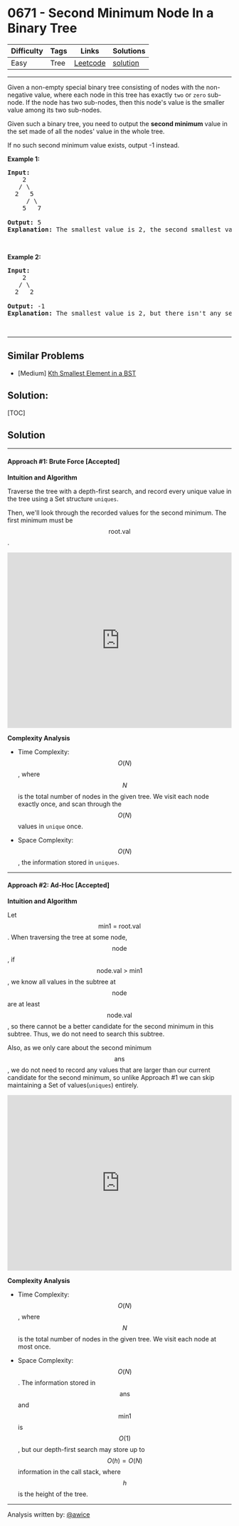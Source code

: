 # 0671 - Second Minimum Node In a Binary Tree

Difficulty  | Tags | Links | Solutions
----------- | ---- | ----- | -----
Easy | Tree | [Leetcode](https://leetcode.com/problems/second-minimum-node-in-a-binary-tree) | [solution](https://leetcode.com/problems/second-minimum-node-in-a-binary-tree/solution/)


-----------

<p>Given a non-empty special binary tree consisting of nodes with the non-negative value, where each node in this tree has exactly <code>two</code> or <code>zero</code> sub-node. If the node has two sub-nodes, then this node&#39;s value is the smaller value among its two sub-nodes.</p>

<p>Given such a binary tree, you need to output the <b>second minimum</b> value in the set made of all the nodes&#39; value in the whole tree.</p>

<p>If no such second minimum value exists, output -1 instead.</p>

<p><b>Example 1:</b></p>

<pre>
<b>Input:</b> 
    2
   / \
  2   5
     / \
    5   7

<b>Output:</b> 5
<b>Explanation:</b> The smallest value is 2, the second smallest value is 5.
</pre>

<p>&nbsp;</p>

<p><b>Example 2:</b></p>

<pre>
<b>Input:</b> 
    2
   / \
  2   2

<b>Output:</b> -1
<b>Explanation:</b> The smallest value is 2, but there isn&#39;t any second smallest value.
</pre>

<p>&nbsp;</p>


-----------


## Similar Problems

- [Medium] [Kth Smallest Element in a BST](kth-smallest-element-in-a-bst)




## Solution:

[TOC]

## Solution

---
#### Approach #1: Brute Force [Accepted]

**Intuition and Algorithm**

Traverse the tree with a depth-first search, and record every unique value in the tree using a Set structure `uniques`.

Then, we'll look through the recorded values for the second minimum.  The first minimum must be $$\text{root.val}$$.

<iframe src="https://leetcode.com/playground/rVYM4qCQ/shared" frameBorder="0" name="rVYM4qCQ" width="100%" height="394"></iframe>


**Complexity Analysis**

* Time Complexity:  $$O(N)$$, where $$N$$ is the total number of nodes in the given tree.  We visit each node exactly once, and scan through the $$O(N)$$ values in `unique` once.

* Space Complexity: $$O(N)$$, the information stored in `uniques`.

---
#### Approach #2: Ad-Hoc [Accepted]

**Intuition and Algorithm**

Let $$\text{min1 = root.val}$$.  When traversing the tree at some node, $$\text{node}$$, if $$\text{node.val > min1}$$, we know all values in the subtree at $$\text{node}$$ are at least $$\text{node.val}$$, so there cannot be a better candidate for the second minimum in this subtree.  Thus, we do not need to search this subtree.

Also, as we only care about the second minimum $$\text{ans}$$, we do not need to record any values that are larger than our current candidate for the second minimum, so unlike Approach #1 we can skip maintaining a Set of values(`uniques`) entirely.


<iframe src="https://leetcode.com/playground/btTLPkjK/shared" frameBorder="0" name="btTLPkjK" width="100%" height="394"></iframe>


**Complexity Analysis**

* Time Complexity:  $$O(N)$$, where $$N$$ is the total number of nodes in the given tree.  We visit each node at most once.

* Space Complexity: $$O(N)$$.  The information stored in $$\text{ans}$$ and $$\text{min1}$$ is $$O(1)$$, but our depth-first search may store up to $$O(h) = O(N)$$ information in the call stack, where $$h$$ is the height of the tree.

---
Analysis written by: [@awice](https://leetcode.com/awice)

